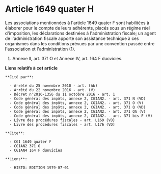 # Article 1649 quater H

Les associations mentionnées à l'article 1649 quater F sont habilitées à élaborer pour le compte de leurs adhérents, placés
sous un régime réel d'imposition, les déclarations destinées à l'administration fiscale; un agent de l'administration fiscale
apporte son assistance technique à ces organismes dans les conditions prévues par une convention passée entre l'association
et l'administration (1).

1)  Annexe II, art. 371 O et Annexe IV, art. 164 F duovicies.

**Liens relatifs à cet article**

	**Cité par**:

	  - Arrêté du 25 novembre 2010 - art. (Ab)
	  - Arrêté du 22 novembre 2016 - art. (V)
	  - Décret n°2016-1356 du 11 octobre 2016 - art. 1
	  - Code général des impôts, annexe 2, CGIAN2. - art. 371 N (VD)
	  - Code général des impôts, annexe 2, CGIAN2. - art. 371 O (V)
	  - Code général des impôts, annexe 2, CGIAN2. - art. 371 Q (VD)
	  - Code général des impôts, annexe 2, CGIAN2. - art. 371 QA (V)
	  - Code général des impôts, annexe 2, CGIAN2. - art. 371 bis F (V)
	  - Livre des procédures fiscales - art. L169 (VD)
	  - Livre des procédures fiscales - art. L176 (VD)

	**Cite**:

	  - CGI 1649 quater F
	  - CGIAN2 371 O
	  - CGIAN4 164 F duovicies

	**Liens**:

	  - HISTO: EDITION 1979-07-01

